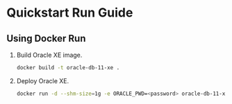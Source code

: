 # Quickstart Run Guide

## Using Docker Run

1. Build Oracle XE image.  
   ```bash
   docker build -t oracle-db-11-xe .
   ```
   
2. Deploy Oracle XE.  
   ```bash
   docker run -d --shm-size=1g -e ORACLE_PWD=<password> oracle-db-11-xe
   ```
